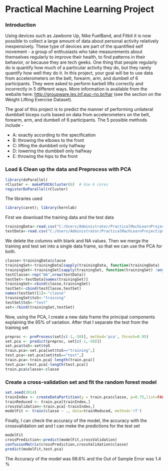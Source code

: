 Practical Machine Learning Project
===================================

### Introduction

Using devices such as Jawbone Up, Nike FuelBand, and Fitbit it is now possible to collect a large amount of data about personal activity relatively inexpensively. These type of devices are part of the quantified self movement - a group of enthusiasts who take measurements about themselves regularly to improve their health, to find patterns in their behavior, or because they are tech geeks. One thing that people regularly do is quantify how much of a particular activity they do, but they rarely quantify how well they do it. In this project, your goal will be to use data from accelerometers on the belt, forearm, arm, and dumbell of 6 participants. They were asked to perform barbell lifts correctly and incorrectly in 5 different ways. More information is available from the website here: http://groupware.les.inf.puc-rio.br/har (see the section on the Weight Lifting Exercise Dataset). 

The goal of this project is to predict the manner of performing unilateral dumbbell biceps curls based on data from accelerometers on the belt, forearm, arm, and dumbell of 6 participants. The 5 possible methods include -
* A: exactly according to the specification 
* B: throwing the elbows to the front
* C: lifting the dumbbell only halfway 
* D: lowering the dumbbell only halfway
* E: throwing the hips to the front

### Load & Clean up the data and Preprocess with PCA


```r
library(doParallel)
rCluster <- makePSOCKcluster(6)  # Use 6 cores
registerDoParallel(rCluster)
```
The libraries used


```r
library(caret); library(kernlab)
```
First we download the training data and the test data


```r
trainingData<-read.csv("C:/Users/Administrator/PracticalMachLearnProject/pml-training.csv")
testData<-read.csv("C:/Users/Administrator/PracticalMachLearnProject/pml-testing.csv")
```

We delete the columns with blank and NA values. Then we merge the training and test set into a single data frame, so that we can use the PCA for both.


```r
classe<-trainingData$classe
trainingSet<-trainingData[sapply(trainingData, function(trainingData) !any(is.na(trainingData)))]
trainingSet<-trainingSet[sapply(trainingSet, function(trainingSet) !any(is.factor(trainingSet)))] 
testClasse<-rep("NA",nrow(testData))
testSet<-testData[names(trainingSet)]
trainingSet<-cbind(classe,trainingSet)
testSet<-cbind(testClasse,testSet)
names(testSet)[1]<-"classe"
trainingSet$toS<-"training"
testSet$toS<-"test"
set<-rbind(trainingSet,testSet)
```


Now, using the PCA, I create a new data frame the principal components explaining the 95% of variation. After that I separate the test from the training set


```r
preproc <- preProcess(set[c(-1,-58)], method='pca', thresh=0.95)
set.pca <- predict(preproc, set[c(-1,-58)])
set.pca$toS<-set$toS
train.pca<-set.pca[set$toS=="training",]
test.pca<-set.pca[set$toS=="test",]
train.pca<-train.pca[-length(train.pca)]
test.pca<-test.pca[-length(test.pca)]
train.pca$classe<-classe
```

### Create a cross-validation set and fit the random forest model


```r
set.seed(2014)
trainIndex <- createDataPartition(y = train.pca$classe, p=0.75,list=FALSE) 
trainReduced <- train.pca[trainIndex,]
crossValidation<-train.pca[-trainIndex,]
modelFit <- train(classe ~ ., data=trainReduced, method='rf')
```

Finally, I can check the accuracy of the model, the accuracy with the crossvalidation set and I can meke the predictions for the test set


```r
modelFit
crossPrediction<-predict(modelFit,crossValidation)
confusionMatrix(crossPrediction,crossValidation$classe)
predict(modelFit,test.pca)
```
The Accuracy of the model was 98.6% and the Out of Sample Error was 1.4 %
